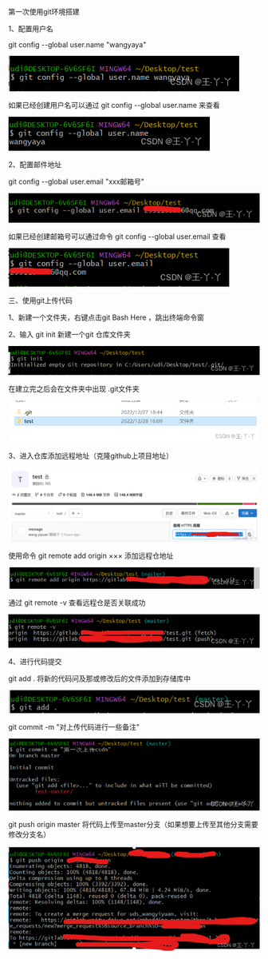 第一次使用git环境搭建

1、配置用户名

git config --global user.name "wangyaya"

![img](git/f57b4bf438cd4aeca327179b04e81f63.png)

如果已经创建用户名可以通过 git config --global user.name  来查看

![img](git/58980796e36f4b828cf586d0f654dad4.png)

 2、配置邮件地址

git config --global user.email  "xxx邮箱号"

![img](git/87298ed8000b43ba85e56e88be065285.png)

 如果已经创建邮箱号可以通过命令  git config --global user.email 查看

![img](git/89804134f65745189ff41a0faaebf749.png)

 三、使用git上传代码

1、新建一个文件夹，右键点击git Bash Here ，跳出终端命令窗

 2、输入 git  init  新建一个git 仓库文件夹

![img](git/b633688043d640b79b41a3660e6090ed.png)

 在建立完之后会在文件夹中出现  .git文件夹

![img](git/bf27e21d34774ab18c5173e67c783e65.png)

3、进入仓库添加远程地址（克隆github上项目地址）

![img](git/23458ad4eaea423aa5227b59aa928915.png)

 使用命令   git remote add origin  ×××   添加远程仓地址

![img](git/fe07300bccdb46aca1a15d530144303c.png)

 通过 git remote -v 查看远程仓是否关联成功

![img](git/b282d50508e14ee18d13031b3eb97d5b.png)

 4、进行代码提交

git add .   将新的代码问及那或修改后的文件添加到存储库中

![img](git/648a8fc8095c4943bba66abe50db80ac.png)

 git commit -m "对上传代码进行一些备注"

![img](git/981bbd25828a4b71a1c62f8baa5cd38a.png)

 git push origin   master   将代码上传至master分支（如果想要上传至其他分支需要修改分支名）


![img](git/503ef2bdf9d34150842b8ce83e5a2b81.png)